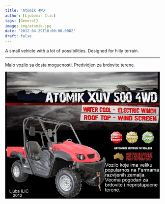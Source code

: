 ```yaml
---
title: 'Atomik 4WD'
author: [Ljubomir Ilic]
tags: [General]
image: img/atomik.jpg
date: '2012-04-29T10:00:00.000Z'
draft: false
---
```


A small vehicle with a lot of possibilities. Designed for hilly terrain.

--------

Malo vozilo sa dosta mogucnosti. Predvidjen za brdovite terene.

![img](img/atomik.jpg)